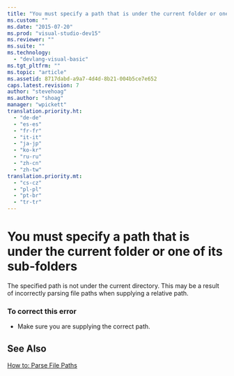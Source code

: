 ```yaml
---
title: "You must specify a path that is under the current folder or one of its sub-folders | Microsoft Docs"
ms.custom: ""
ms.date: "2015-07-20"
ms.prod: "visual-studio-dev15"
ms.reviewer: ""
ms.suite: ""
ms.technology: 
  - "devlang-visual-basic"
ms.tgt_pltfrm: ""
ms.topic: "article"
ms.assetid: 8717dabd-a9a7-4d4d-8b21-004b5ce7e652
caps.latest.revision: 7
author: "stevehoag"
ms.author: "shoag"
manager: "wpickett"
translation.priority.ht: 
  - "de-de"
  - "es-es"
  - "fr-fr"
  - "it-it"
  - "ja-jp"
  - "ko-kr"
  - "ru-ru"
  - "zh-cn"
  - "zh-tw"
translation.priority.mt: 
  - "cs-cz"
  - "pl-pl"
  - "pt-br"
  - "tr-tr"
---
```

# You must specify a path that is under the current folder or one of its sub-folders
The specified path is not under the current directory. This may be a result of incorrectly parsing file paths when supplying a relative path.  
  
### To correct this error  
  
-   Make sure you are supplying the correct path.  
  
## See Also  
 [How to: Parse File Paths](../Topic/How%20to:%20Parse%20File%20Paths%20in%20Visual%20Basic.md)